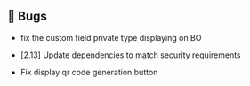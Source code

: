 ## 🐛 Bugs

- fix the custom field private type displaying on BO

- [2.13] Update dependencies to match security requirements

- Fix display qr code generation button